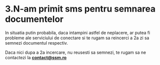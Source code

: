 # 3.N-am primit sms pentru semnarea documentelor

 In situatia putin probabila, daca intampini astfel de neplacere, ar putea fi probleme ale serviciului de conectare si te rugam sa reincerci a 2a zi sa semnezi documentul respectiv.

Daca nici dupa a 2a incercare, nu reusesti sa semnezi, te rugam sa ne contactezi la **contact@ssm.ro**






